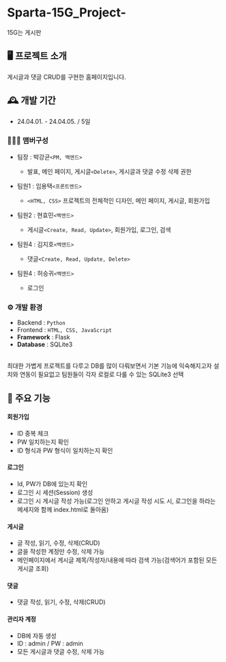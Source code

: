 # Sparta-15G_Project-
15G는 게시판


## 🖥️ 프로젝트 소개
게시글과 댓글 CRUD를 구현한 홈페이지입니다.
<br>

## 🕰️ 개발 기간
* 24.04.01. - 24.04.05. / 5일

### 🧑‍🤝‍🧑 맴버구성
 - 팀장  : 박강균`<PM, 백엔드>`
   +  발표, 메인 페이지, 게시글`<Delete>`, 게시글과 댓글 수정 삭제 권한

 - 팀원1 : 임용택`<프론트엔드>`
   + `<HTML, CSS>` 프로젝트의 전체적인 디자인, 메인 페이지, 게시글, 회원가입

 - 팀원2 : 현효민`<백엔드>`
   + 게시글`<Create, Read, Update>`, 회원가입, 로그인, 검색

 - 팀원4 : 김지호`<백엔드>`
   + 댓글`<Create, Read, Update, Delete>`

 - 팀원4 : 허승귀`<백엔드>`
   + 로그인

### ⚙️ 개발 환경
- Backend : `Python`
- Frontend : `HTML, CSS, JavaScript`
- **Framework** : Flask
- **Database** : SQLite3
<br>
최대한 가볍게 프로젝트를 다루고 DB를 많이 다뤄보면서 기본 기능에 익숙해지고자
설치와 연동이 필요없고 팀원들이 각자 로컬로 다룰 수 있는 SQLite3 선택

## 📌 주요 기능
#### 회원가입
- ID 중복 체크
- PW 일치하는지 확인
- ID 형식과 PW 형식이 일치하는지 확인
#### 로그인
- Id, PW가 DB에 있는지 확인
- 로그인 시 세션(Session) 생성
- 로그인 시 게시글 작성 가능(로그인 안하고 게시글 작성 시도 시, 로그인을 하라는 메세지와 함께 index.html로 돌아옴)
#### 게시글
- 글 작성, 읽기, 수정, 삭제(CRUD)
- 글을 작성한 계정만 수정, 삭제 가능
- 메인페이지에서 게시글 제목/작성자/내용에 따라 검색 가능(검색어가 포함된 모든 게시글 조회)
#### 댓글
- 댓글 작성, 읽기, 수정, 삭제(CRUD)
#### 관리자 계정
- DB에 자동 생성
- ID : admin / PW : admin
- 모든 게시글과 댓글 수정, 삭제 가능
